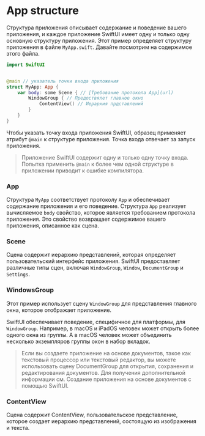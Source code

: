 # App structure
Структура приложения описывает содержание и поведение вашего приложения, и каждое приложение SwiftUI имеет одну и только одну основную структуру приложения. Этот пример определяет структуру приложения в файле `MyApp.swift`. Давайте посмотрим на содержимое этого файла.

```swift
import SwiftUI


@main // указатель точки входа приложения
struct MyApp: App {
    var body: some Scene { // [Требование протокола App](url)
        WindowGroup { // Предоствялет главное окно
            ContentView() // Иерархия прдставлений
        }
    }
}
```

Чтобы указать точку входа приложения SwiftUI, образец применяет атрибут `@main` к структуре приложения. Точка входа отвечает за запуск приложения.

> Приложение SwiftUI содержит одну и только одну точку входа. Попытка применить `@main` к более чем одной структуре в приложении приводит к ошибке компилятора.

### App
Структура `MyApp` соответствует протоколу `App` и обеспечивает содержание приложения и его поведение.
Структура `App` реализует вычисляемое `body` свойство, которое является требованием протокола приложения.
Это свойство возвращает содержимое вашего приложения, описанное как сцена. 

### Scene
Сцена содержит иерархию представлений, которая определяет пользовательский интерфейс приложения. SwiftUI предоставляет различные типы сцен, включая `WindowGroup`, `Window`, `DocumentGroup` и `Settings`.

### WindowsGroup
Этот пример использует сцену `WindowGroup` для представления главного окна, которое отображает приложение.

SwiftUI обеспечивает поведение, специфичное для платформы, для `WindowGroup`. Например, в macOS и iPadOS человек может открыть более одного окна из группы. А в macOS человек может объединить несколько экземпляров группы окон в набор вкладок.

> Если вы создаете приложение на основе документов, такое как текстовый процессор или текстовый редактор, вы можете использовать сцену DocumentGroup для открытия, сохранения и редактирования документов. Для получения дополнительной информации см. Создание приложения на основе документов с помощью SwiftUI.

### ContentView
Сцена содержит ContentView, пользовательское представление, которое создает иерархию представлений, состоящую из изображения и текста.
